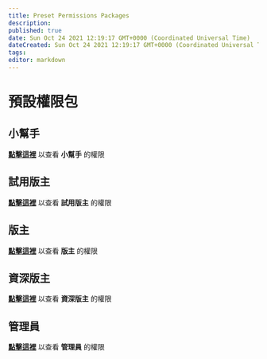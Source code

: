 ```yaml
---
title: Preset Permissions Packages
description:
published: true
date: Sun Oct 24 2021 12:19:17 GMT+0000 (Coordinated Universal Time)
dateCreated: Sun Oct 24 2021 12:19:17 GMT+0000 (Coordinated Universal Time)
tags:
editor: markdown
---
```


# 預設權限包

## 小幫手

**[點擊這裡](https://filobot.xyz/calculator#138753)** 以查看 **小幫手** 的權限 

## 試用版主

**[點擊這裡](https://filobot.xyz/calculator#163681)** 以查看 **試用版主** 的權限 

## 版主

**[點擊這裡](https://filobot.xyz/calculator#7503859)** 以查看 **版主** 的權限 

## 資深版主

**[點擊這裡](https://filobot.xyz/calculator#16678903)** 以查看 **資深版主** 的權限 

## 管理員

**[點擊這裡](https://filobot.xyz/calculator#8)** 以查看 **管理員** 的權限 
